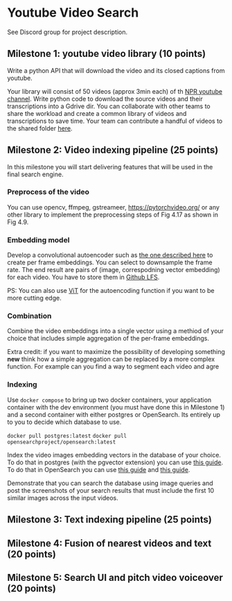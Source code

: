 # Youtube Video Search

See Discord group for project description.

## Milestone 1:  youtube video library (10 points)

Write a python API  that will download the video and its closed captions from youtube.

Your library will consist of 50 videos (approx 3min each) of th [NPR youtube channel](https://www.youtube.com/@NPR/videos). Write python code to download the source videos and their transcriptions into a Gdrive dir. You can collaborate with other teams to share the workload and create a common library of videos and transcriptions to save time. Your team can contribute a handful of videos to the shared folder [here](https://drive.google.com/drive/folders/1VV2B00opRoBaao7ReuYwvkeX_mnpcMk8?usp=share_link). 

## Milestone 2: Video indexing pipeline (25 points)

In this milestone you will start delivering features that will be used in the final search engine.

### Preprocess of the video

You can use opencv, ffmpeg, gstreameer, https://pytorchvideo.org/ or any other library to implement the preprocessing steps of Fig 4.17 as shown in Fig 4.9.

### Embedding model 

Develop a convolutional autoencoder such as [the one described here](https://blog.keras.io/building-autoencoders-in-keras.html) to create per frame embeddings. You can select to downsample the frame rate.  The end result are pairs of (image, correspodning vector embedding) for each video. You have to store them in [Github LFS](https://docs.github.com/en/repositories/working-with-files/managing-large-files/about-large-files-on-github).  

PS: You can also use [ViT](https://huggingface.co/docs/transformers/model_doc/vit) for the autoencoding function if you want to be more cutting edge. 

### Combination

Combine the video embeddings into a single vector using a methiod of your choice that includes simple aggregation of the per-frame embeddings.

Extra credit: if you want to maximize the possibility of developing something **new** think how a simple aggregation can be replaced by a more complex function. For example can you find a way to segment each video and agre  

### Indexing

Use `docker compose` to bring up two docker containers, your application container with the dev environment (you must have done this in Milestone 1) and a second container with either postgres or OpenSearch. Its entirely up to you to decide which database to use.

`docker pull postgres:latest`
`docker pull opensearchproject/opensearch:latest`

Index the video images embedding vectors in the database of your choice. To do that in postgres (with the pgvector extension) you can use [this guide](https://dev.to/sfoteini/image-vector-similarity-search-with-azure-computer-vision-and-postgresql-12f7). To do that in OpenSearch you can use [this guide](https://opensearch.org/docs/latest/knn-search/) and [this guide](https://dev.to/finloop/how-to-use-opensearch-k-nn-as-a-semantic-search-engine-je9).

Demonstrate that you can search the database using image queries and post the screenshots of your search results that must include the first 10 similar images across the input videos. 


## Milestone 3: Text indexing pipeline (25 points)


## Milestone 4: Fusion of nearest videos and text (20 points)

## Milestone 5: Search UI and  pitch video voiceover (20 points)



